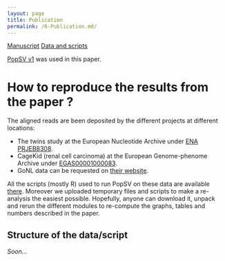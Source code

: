 ```yaml
---
layout: page
title: Publication
permalink: /6-Publication.md/
---
```


[Manuscript]()
[Data and scripts]()

[PopSV v1](https://github.com/jmonlong/PopSV/releases/tag/v1.0) was used in this paper.

# How to reproduce the results from the paper ?

The aligned reads are been deposited by the different projects at different locations:

+ The twins study at the European Nucleotide Archive under [ENA PRJEB8308](https://www.ebi.ac.uk/ena/data/view/PRJEB8308).
+ CageKid (renal cell carcinoma) at the European Genome-phenome Archive under [EGAS00001000083](https://www.ebi.ac.uk/ega/studies/EGAS00001000083).
+ GoNL data can be requested on [their website](http://www.nlgenome.nl/).

All the scripts (mostly R) used to run PopSV on these data are available [there](). Moreover we uploaded temporary files and scripts to make a re-analysis the easiest possible. Hopefully, anyone can download it, unpack and rerun the different modules to re-compute the graphs, tables and numbers described in the paper.

## Structure of the data/script

*Soon...*

